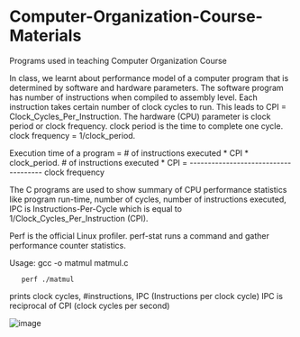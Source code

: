 # Computer-Organization-Course-Materials
Programs used in teaching Computer Organization Course

In class, we learnt about performance model of a computer program that is determined by software and hardware parameters.
The software program has number of instructions when compiled to assembly level. Each instruction takes certain number of clock cycles to run. This leads to CPI = Clock_Cycles_Per_Instruction. The hardware (CPU) parameter is clock period or clock frequency. clock period is the time to complete one cycle. clock frequency = 1/clock_period.  

Execution time of a program =   # of instructions executed * CPI * clock_period.
                                # of instructions executed * CPI 
                            = -------------------------------------
                                       clock frequency
                               
The C programs are used to show summary of CPU performance statistics like program run-time, number of cycles, number of instructions executed, IPC is Instructions-Per-Cycle which is equal to 1/Clock_Cycles_Per_Instruction (CPI).

Perf is the official Linux profiler.
perf-stat runs a command and gather performance counter statistics.

Usage: gcc -o matmul matmul.c

       perf ./matmul

 prints clock cycles, #instructions, IPC (Instructions per clock cycle)
   IPC is reciprocal of CPI (clock cycles per second)
   
![image](https://user-images.githubusercontent.com/7748220/190540861-712725de-f690-464e-943a-27b043bd5c47.png)


